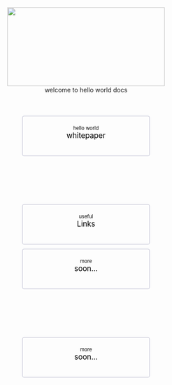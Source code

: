 <style>
    .pagination-nav {
        display: flex;
        justify-content: center;
        flex-wrap: wrap;
    }

    .pagination-nav__link {
        display: inline-block;
        padding: 20px;
        text-decoration: none;
        background: transparent;
        color: black;
        width: 250px;
        height: 50px;
        border: 1px solid #bcbdd0;
        border-radius: 4px;
        text-align: center;
        margin-bottom: 10px;
    }

    .pagination-nav__sublabel {
        font-size: 0.8em;
    }

    .pagination-nav__label {
        font-size: 1.2em;
    }

    @media screen and (min-width: 769px) {
        .pagination-nav {
            gap: 100px;
        }
    }

    @media screen and (max-width: 768px) {
        .pagination-nav__link {
            width: 100%;
        }
    }
</style>

<br>
<br>

<center><img src="/hwlogo.png"  width="360" height="180"></center>

<center>welcome to hello world docs</center>

<br>
<br>
<br>


<div class="pagination-nav">
    <a class="pagination-nav__link prev" href="abstract.md">
        <div class="pagination-nav__sublabel">hello world</div>
        <div class="pagination-nav__label">whitepaper</div>
    </a>
    <a class="pagination-nav__link next" href="links.md">
        <div class="pagination-nav__sublabel">useful</div>
        <div class="pagination-nav__label">Links </div>
    </a>
</div>
<div class="pagination-nav">
    <a class="pagination-nav__link prev" href="helloWorldDocs.md">
        <div class="pagination-nav__sublabel">more</div>
        <div class="pagination-nav__label">soon...</div>
    </a>
    <a class="pagination-nav__link prev" href="helloWorldDocs.md">
        <div class="pagination-nav__sublabel">more</div>
        <div class="pagination-nav__label">soon...</div>
    </a>
</div>